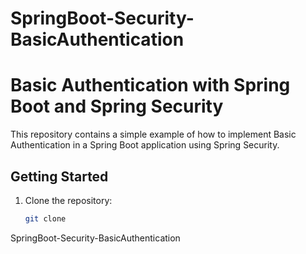 # SpringBoot-Security-BasicAuthentication
# Basic Authentication with Spring Boot and Spring Security

This repository contains a simple example of how to implement Basic Authentication in a Spring Boot application using Spring Security.

## Getting Started

1. Clone the repository:

   ```bash
   git clone
SpringBoot-Security-BasicAuthentication
